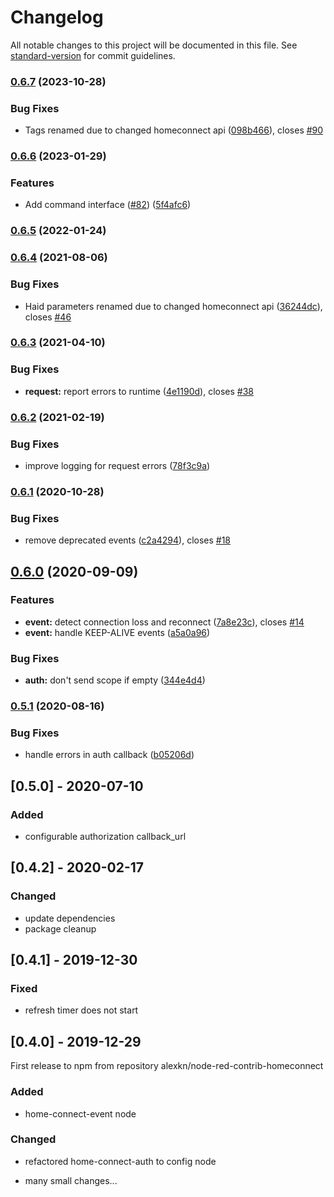 # Changelog

All notable changes to this project will be documented in this file. See [standard-version](https://github.com/conventional-changelog/standard-version) for commit guidelines.

### [0.6.7](https://github.com/alexkn/node-red-contrib-homeconnect/compare/v0.6.6...v0.6.7) (2023-10-28)


### Bug Fixes

* Tags renamed due to changed homeconnect api ([098b466](https://github.com/alexkn/node-red-contrib-homeconnect/commit/098b466a45ae2bd6eb810d6ad3bf8359e0e86a04)), closes [#90](https://github.com/alexkn/node-red-contrib-homeconnect/issues/90)

### [0.6.6](https://github.com/alexkn/node-red-contrib-homeconnect/compare/v0.6.5...v0.6.6) (2023-01-29)


### Features

* Add command interface ([#82](https://github.com/alexkn/node-red-contrib-homeconnect/issues/82)) ([5f4afc6](https://github.com/alexkn/node-red-contrib-homeconnect/commit/5f4afc64e106291715e49db60ba5f2f0087f6668))

### [0.6.5](https://github.com/alexkn/node-red-contrib-homeconnect/compare/v0.6.4...v0.6.5) (2022-01-24)

### [0.6.4](https://github.com/alexkn/node-red-contrib-homeconnect/compare/v0.6.3...v0.6.4) (2021-08-06)


### Bug Fixes

* Haid parameters renamed due to changed homeconnect api ([36244dc](https://github.com/alexkn/node-red-contrib-homeconnect/commit/36244dc3dccfea635b063b6922f3f6ce2daaf790)), closes [#46](https://github.com/alexkn/node-red-contrib-homeconnect/issues/46)

### [0.6.3](https://github.com/alexkn/node-red-contrib-homeconnect/compare/v0.6.2...v0.6.3) (2021-04-10)


### Bug Fixes

* **request:** report errors to runtime ([4e1190d](https://github.com/alexkn/node-red-contrib-homeconnect/commit/4e1190d122fd6bada39c4a6a9265fb09b3dcd868)), closes [#38](https://github.com/alexkn/node-red-contrib-homeconnect/issues/38)

### [0.6.2](https://github.com/alexkn/node-red-contrib-homeconnect/compare/v0.6.1...v0.6.2) (2021-02-19)


### Bug Fixes

* improve logging for request errors ([78f3c9a](https://github.com/alexkn/node-red-contrib-homeconnect/commit/78f3c9a7206abd480a7e766300b6c30f6943ff2a))

### [0.6.1](https://github.com/alexkn/node-red-contrib-homeconnect/compare/v0.6.0...v0.6.1) (2020-10-28)


### Bug Fixes

* remove deprecated events ([c2a4294](https://github.com/alexkn/node-red-contrib-homeconnect/commit/c2a42948c452518a4d64a08b9d93c55614d6d2e0)), closes [#18](https://github.com/alexkn/node-red-contrib-homeconnect/issues/18)

## [0.6.0](https://github.com/alexkn/node-red-contrib-homeconnect/compare/v0.5.1...v0.6.0) (2020-09-09)


### Features

* **event:** detect connection loss and reconnect ([7a8e23c](https://github.com/alexkn/node-red-contrib-homeconnect/commit/7a8e23cf36b7437aa8262206d1dbd15e1b8b77ca)), closes [#14](https://github.com/alexkn/node-red-contrib-homeconnect/issues/14)
* **event:** handle KEEP-ALIVE events ([a5a0a96](https://github.com/alexkn/node-red-contrib-homeconnect/commit/a5a0a965a2dbc8508240038d6be4c316c870a8ba))


### Bug Fixes

* **auth:** don't send scope if empty ([344e4d4](https://github.com/alexkn/node-red-contrib-homeconnect/commit/344e4d4c0befc8d1328ced3c48ee08fd55d457dc))

### [0.5.1](https://github.com/alexkn/node-red-contrib-homeconnect/compare/v0.5.0...v0.5.1) (2020-08-16)


### Bug Fixes

* handle errors in auth callback ([b05206d](https://github.com/alexkn/node-red-contrib-homeconnect/commit/b05206dd0fde2573f01fd4257f743ef4afd600a0))

## [0.5.0] - 2020-07-10

### Added

* configurable authorization callback_url

## [0.4.2] - 2020-02-17

### Changed

* update dependencies
* package cleanup

## [0.4.1] - 2019-12-30

### Fixed

* refresh timer does not start

## [0.4.0] - 2019-12-29

First release to npm from repository alexkn/node-red-contrib-homeconnect

### Added

* home-connect-event node

### Changed

* refactored home-connect-auth to config node

* many small changes...
